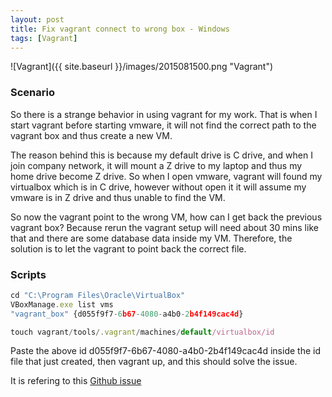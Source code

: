 ```yaml
---
layout: post
title: Fix vagrant connect to wrong box - Windows
tags: [Vagrant]
---
```


![Vagrant]({{ site.baseurl }}/images/2015081500.png "Vagrant")

### Scenario
So there is a strange behavior in using vagrant for my work. That is when I start vagrant before starting vmware, it will not find the correct path to the vagrant box and thus create a new VM.

The reason behind this is because my default drive is C drive, and when I join company network, it will mount a Z drive to my laptop and thus my home drive become Z drive. So when I open vmware, vagrant will found my virtualbox which is in C drive, however without open it it will assume my vmware is in Z drive and thus unable to find the VM.

So now the vagrant point to the wrong VM, how can I get back the previous vagrant box? Because rerun the vagrant setup will need about 30 mins like that and there are some database data inside my VM. Therefore, the solution is to let the vagrant to point back the correct file.

### Scripts
```javascript
cd "C:\Program Files\Oracle\VirtualBox"
VBoxManage.exe list vms
"vagrant_box" {d055f9f7-6b67-4080-a4b0-2b4f149cac4d}

touch vagrant/tools/.vagrant/machines/default/virtualbox/id
```

Paste the above id d055f9f7-6b67-4080-a4b0-2b4f149cac4d inside the id file that just created, then vagrant up, and this should solve the issue.

It is refering to this [Github issue](https://github.com/mitchellh/vagrant/issues/1755)
